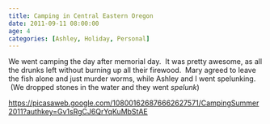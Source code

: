 ```yaml
---
title: Camping in Central Eastern Oregon
date: 2011-09-11 08:00:00
age: 4
categories: [Ashley, Holiday, Personal]
---
```

We went camping the day after memorial day.  It was pretty awesome, as all the drunks left without burning up all their firewood.  Mary agreed to leave the fish alone and just murder worms, while Ashley and I went spelunking.  (We dropped stones in the water and they went <em>spelunk</em>)

<a href="https://picasaweb.google.com/108001626876662627571/CampingSummer2011?authkey=Gv1sRgCJ6QrYqKuMbStAE">https://picasaweb.google.com/108001626876662627571/CampingSummer2011?authkey=Gv1sRgCJ6QrYqKuMbStAE</a>
